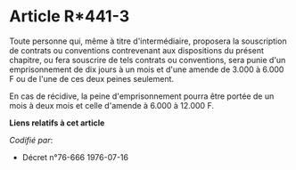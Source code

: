 # Article R*441-3

Toute personne qui, même à titre d'intermédiaire, proposera la souscription de contrats ou conventions contrevenant aux
dispositions du présent chapitre, ou fera souscrire de tels contrats ou conventions, sera punie d'un emprisonnement de dix
jours à un mois et d'une amende de 3.000 à 6.000 F ou de l'une de ces deux peines seulement.

En cas de récidive, la peine d'emprisonnement pourra être portée de un mois à deux mois et celle d'amende à 6.000 à 12.000 F.

**Liens relatifs à cet article**

_Codifié par_:

  - Décret n°76-666 1976-07-16
